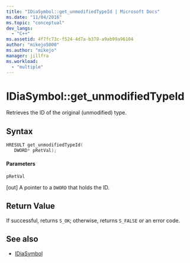 ```yaml
---
title: "IDiaSymbol::get_unmodifiedTypeId | Microsoft Docs"
ms.date: "11/04/2016"
ms.topic: "conceptual"
dev_langs:
  - "C++"
ms.assetid: 4f7fc73c-f524-4d7a-b378-a9ab99a96104
author: "mikejo5000"
ms.author: "mikejo"
manager: jillfra
ms.workload:
  - "multiple"
---
```

# IDiaSymbol::get_unmodifiedTypeId
Retrieves the ID of the original (unmodified) type.

## Syntax

```C++
HRESULT get_unmodifiedTypeId(
   DWORD* pRetVal);
```

#### Parameters
 `pRetVal`

[out] A pointer to a `DWORD` that holds the ID.

## Return Value
 If successful, returns `S_OK`; otherwise, returns `S_FALSE` or an error code.

## See also
- [IDiaSymbol](../../debugger/debug-interface-access/idiasymbol.md)